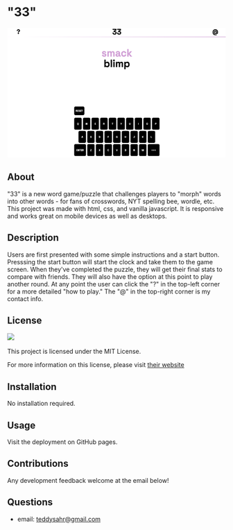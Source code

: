 # "33"

<img src="images/mockup.png" alt="33 Game" height="300x">

## About
"33" is a new word game/puzzle that challenges players to "morph" words into other words - for fans of crosswords, NYT spelling bee, wordle, etc. This project was made with html, css, and vanilla javascript. It is responsive and works great on mobile devices as well as desktops.

## Description
Users are first presented with some simple instructions and a start button. Presssing the start button will start the clock and take them to the game screen. When they've completed the puzzle, they will get their final stats to compare with friends. They will also have the option at this point to play another round. At any point the user can click the "?" in the top-left corner for a more detailed "how to play." The "@" in the top-right corner is my contact info.

## License
<img src="https://img.shields.io/badge/license-MIT-red">
  
This project is licensed under the MIT License.
  
For more information on this license, please visit [their website](https://www.mit.edu/~amini/LICENSE.md)

 ## Installation
No installation required.

## Usage
Visit the deployment on GitHub pages.

## Contributions
Any development feedback welcome at the email below!

## Questions
- email: teddysahr@gmail.com
      
      
        

